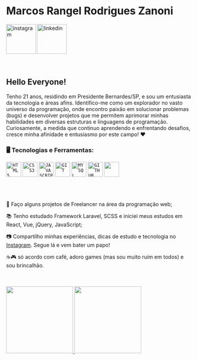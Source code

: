 <div dsplay="inline-block">
 
 <h1 align="left">Marcos Rangel Rodrigues Zanoni</h1>
 <a href="https://www.instagram.com/marcosrangelll/">
    <img align="left" width="80px" src="https://i.ibb.co/qkGSp1D/instagram.png" alt="instagram" style="vertical-align:top;">
  </a> 
  <a href="https://www.linkedin.com/in/marcos-rangel-r-zanoni-0734891b9/">
    <img width="80px" src="https://i.ibb.co/RyZx12b/linkedin.png" alt="linkedin" style="vertical-align:top;">
  </a>
</div>

</br>
</br>

## Hello Everyone!

Tenho 21 anos, residindo em Presidente Bernardes/SP, e sou um entusiasta da tecnologia e áreas afins. Identifico-me como um explorador no vasto universo da programação, onde encontro paixão em solucionar problemas (bugs) e desenvolver projetos que me permitem aprimorar minhas habilidades em diversas estruturas e linguagens de programação. Curiosamente, a medida que continuo aprendendo e enfrentando desafios, cresce minha afinidade e entusiasmo por este campo! ❤

### 🖥️ Tecnologias e Ferramentas:

<code><img width="40px" src="https://cdn.jsdelivr.net/gh/devicons/devicon/icons/html5/html5-original-wordmark.svg" title = "HTML5"/></code>
<code><img width="40px" src="https://cdn.jsdelivr.net/gh/devicons/devicon/icons/css3/css3-original-wordmark.svg" title = "CSS3"/></code>
<code><img width="40px" src="https://cdn.jsdelivr.net/gh/devicons/devicon/icons/javascript/javascript-original.svg" title = "JAVASCRIPT"/></code>
<code><img width="40px" src="https://cdn.jsdelivr.net/gh/devicons/devicon/icons/git/git-original.svg" title = "GIT"/></code>
<code><img width="40px" src="https://cdn.jsdelivr.net/gh/devicons/devicon/icons/mysql/mysql-original.svg" title = "MYSQL"/></code>
<code><img width="40px" src="https://cdn.jsdelivr.net/gh/devicons/devicon/icons/github/github-original.svg" title = "GITHUB"/></code>
<code><img src="https://cdn.jsdelivr.net/gh/devicons/devicon/icons/laravel/laravel-plain-wordmark.svg" width="40px" height="40px" /></code>

</br>
</br>

<div display="inline-block">
 <p align="left">🤿 Faço alguns projetos de Freelancer na área da programação web;</p>
 <p align="left">📚 Tenho estudado Framework Laravel, SCSS e iniciei meus estudos em React, Vue, jQuery, JavaScript;</p>
 <p align="left">📷 Compartilho minhas experiências, dicas de estudo e tecnologia no <a href="https://www.instagram.com/marcosrangelll">Instagram</a>. Segue lá e vem bater um papo!</p>
 <p align="left">☕🎮 só acordo com café, adoro games (mas sou muito ruim em todos) e sou brincalhão.</p>
</div>

</br>
</br>

<div>
<a href="https://github.com/Marcos-Rangel-Zanoni">
<img loading="lazy" height="180em" src="https://github-readme-stats.vercel.app/api/top-langs/?marcos-rangel-zanoni&layout=compact&langs_count=7&theme=dracula"/>
<img loading="lazy" height="180em" src="https://github-readme-stats.vercel.app/api?marcos-rangel-zanoni&show_icons=true&theme=dracula&include_all_commits=true&count_private=true"/>
</div>
<!--
**Marcos-Rangel-Zanoni/Marcos-Rangel-Zanoni** is a ✨ _special_ ✨ repository because its `README.md` (this file) appears on your GitHub profile.

Here are some ideas to get you started:

- 🔭 I’m currently working on ...
- 🌱 I’m currently learning ...
- 👯 I’m looking to collaborate on ...
- 🤔 I’m looking for help with ...
- 💬 Ask me about ...
- 📫 How to reach me: ...
- 😄 Pronouns: ...
- ⚡ Fun fact: ...
  -->
